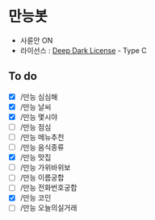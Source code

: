 # 만능봇

* 사륜안 ON
* 라이선스 : [Deep Dark License](https://github.com/DarkTornado/DeepDarkLicense) - Type C

## To do
* [x] /만능 심심해
* [x] /만능 날씨
* [x] /만능 몇시야
* [ ] /만능 점심
* [ ] /만능 메뉴추천
* [ ] /만능 음식종류
* [x] /만능 맛집
* [ ] /만능 가위바위보
* [ ] /만능 이름궁합
* [ ] /만능 전화번호궁합
* [x] /만능 코인
* [ ] /만능 오늘의실거래
